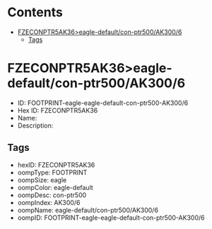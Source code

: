 



Contents
========

* [FZECONPTR5AK36>eagle-default/con-ptr500/AK300/6](#fzeconptr5ak36eagle-defaultcon-ptr500ak3006)
	* [Tags](#tags)

# FZECONPTR5AK36>eagle-default/con-ptr500/AK300/6

- ID: FOOTPRINT-eagle-eagle-default-con-ptr500-AK300/6
- Hex ID: FZECONPTR5AK36
- Name: 
- Description: 

## Tags

- hexID: FZECONPTR5AK36
- oompType: FOOTPRINT
- oompSize: eagle
- oompColor: eagle-default
- oompDesc: con-ptr500
- oompIndex: AK300/6
- oompName: eagle-default/con-ptr500/AK300/6
- oompID: FOOTPRINT-eagle-eagle-default-con-ptr500-AK300/6
